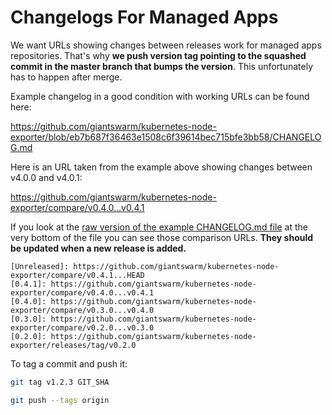 # Changelogs For Managed Apps

We want URLs showing changes between releases work for managed apps
repositories. That's why **we push version tag pointing to the squashed commit
in the master branch that bumps the version**. This unfortunately has to happen
after merge.

Example changelog in a good condition with working URLs can be found here:

https://github.com/giantswarm/kubernetes-node-exporter/blob/eb7b687f36463e1508c6f39614bec715bfe3bb58/CHANGELOG.md

Here is an URL taken from the example above showing changes between v4.0.0 and
v4.0.1:

https://github.com/giantswarm/kubernetes-node-exporter/compare/v0.4.0...v0.4.1

If you look at the [raw version of the example CHANGELOG.md file] at the very
bottom of the file you can see those comparison URLs. **They should be updated
when a new release is added.**

```
[Unreleased]: https://github.com/giantswarm/kubernetes-node-exporter/compare/v0.4.1...HEAD
[0.4.1]: https://github.com/giantswarm/kubernetes-node-exporter/compare/v0.4.0...v0.4.1
[0.4.0]: https://github.com/giantswarm/kubernetes-node-exporter/compare/v0.3.0...v0.4.0
[0.3.0]: https://github.com/giantswarm/kubernetes-node-exporter/compare/v0.2.0...v0.3.0
[0.2.0]: https://github.com/giantswarm/kubernetes-node-exporter/releases/tag/v0.2.0
```

To tag a commit and push it:

```bash
git tag v1.2.3 GIT_SHA

git push --tags origin
```

[raw version of the example CHANGELOG.md file]: https://raw.githubusercontent.com/giantswarm/kubernetes-node-exporter/eb7b687f36463e1508c6f39614bec715bfe3bb58/CHANGELOG.md
